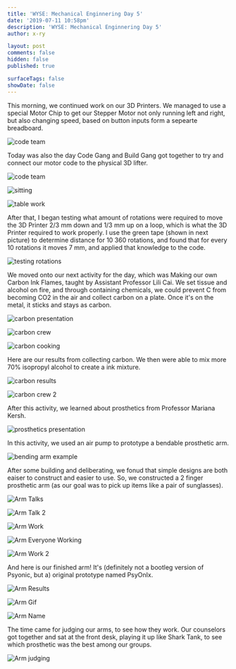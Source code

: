 ```yaml
---
title: 'WYSE: Mechanical Enginnering Day 5'
date: '2019-07-11 10:58pm'
description: 'WYSE: Mechanical Enginnering Day 5'
author: x-ry

layout: post
comments: false
hidden: false
published: true

surfaceTags: false
showDate: false
---
```


This morning, we continued work on our 3D Printers. We managed to use a special Motor Chip to get our Stepper Motor not only running left and right, but also changing speed, based on button inputs form a sepearte breadboard. 

![code team](https://x-ry.github.io/assets/images/WYSE/7.11/create.gif)

Today was also the day Code Gang and Build Gang got together to try and connect our motor code to the physical 3D lifter.

![code team](https://x-ry.github.io/assets/images/WYSE/7.11/apply.gif)

![sitting](https://x-ry.github.io/assets/images/WYSE/7.11/sitting.JPG)

![table work](https://x-ry.github.io/assets/images/WYSE/7.11/tableWork.JPG)

After that, I began testing what amount of rotations were required to move the 3D Printer 2/3 mm down and 1/3 mm up on a loop, which is what the 3D Printer required to work properly. I use the green tape (shown in next picture) to determine distance for 10 360 rotations, and found that for every 10 rotations it moves 7 mm, and applied that knowledge to the code.

![testing rotations](https://x-ry.github.io/assets/images/WYSE/7.11/TestingRotations.png)

We moved onto our next activity for the day, which was Making our own Carbon Ink Flames, taught by Assistant Professor Lili Cai. We set tissue and alcohol on fire, and through containing chemicals, we could prevent C from becoming CO2 in the air and collect carbon on a plate. Once it's on the metal, it sticks and stays as carbon.

![carbon presentation](https://x-ry.github.io/assets/images/WYSE/7.11/CarbonStart.jpg)

![carbon crew](https://x-ry.github.io/assets/images/WYSE/7.11/CarbonCrew.JPG)

![carbon cooking](https://x-ry.github.io/assets/images/WYSE/7.11/CarbonCooking.gif)

Here are our results from collecting carbon. We then were able to mix more 70% isopropyl alcohol to create a ink mixture.

![carbon results](https://x-ry.github.io/assets/images/WYSE/7.11/CarbonResult.jpg)

![carbon crew 2](https://x-ry.github.io/assets/images/WYSE/7.11/CarbonPic.JPG)

After this activity, we learned about prosthetics from Professor Mariana Kersh. 

![prosthetics presentation](https://x-ry.github.io/assets/images/WYSE/7.11/ArmTeach.JPG)

In this activity, we used an air pump to prototype a bendable prosthetic arm.

![bending arm example](https://x-ry.github.io/assets/images/WYSE/7.11/armxample.gif)

After some building and deliberating, we fonud that simple designs are both eaiser to construct and easier to use. So, we constructed a 2 finger prosthetic arm (as our goal was to pick up items like a pair of sunglasses).

![Arm Talks](https://x-ry.github.io/assets/images/WYSE/7.11/ArmTalk.JPG)

![Arm Talk 2](https://x-ry.github.io/assets/images/WYSE/7.11/ArmTalk2.JPG)

![Arm Work](https://x-ry.github.io/assets/images/WYSE/7.11/ArmWork.JPG)

![Arm Everyone Working](https://x-ry.github.io/assets/images/WYSE/7.11/ArmAllWork.JPG)

![Arm Work 2](https://x-ry.github.io/assets/images/WYSE/7.11/ArmWork2.png)

And here is our finished arm! It's (definitely not a bootleg version of Psyonic, but a) original prototype named PsyOnIx.

![Arm Results](https://x-ry.github.io/assets/images/WYSE/7.11/ArmResult.jpg)

![Arm Gif](https://x-ry.github.io/assets/images/WYSE/7.11/armo.gif)

![Arm Name](https://x-ry.github.io/assets/images/WYSE/7.11/ArmLogo.jpg)

The time came for judging our arms, to see how they work. Our counselors got together and sat at the front desk, playing it up like Shark Tank, to see which prosthetic was the best among our groups.

![Arm judging](https://x-ry.github.io/assets/images/WYSE/7.11/IMG_7569.JPG)


